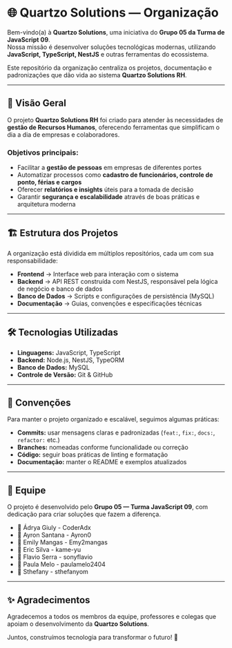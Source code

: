# 🌐 Quartzo Solutions — Organização

Bem-vindo(a) à **Quartzo Solutions**, uma iniciativa do **Grupo 05 da Turma de JavaScript 09**.  
Nossa missão é desenvolver soluções tecnológicas modernas, utilizando **JavaScript, TypeScript, NestJS** e outras ferramentas do ecossistema.  

Este repositório da organização centraliza os projetos, documentação e padronizações que dão vida ao sistema **Quartzo Solutions RH**.

---

## 🚀 Visão Geral

O projeto **Quartzo Solutions RH** foi criado para atender às necessidades de **gestão de Recursos Humanos**, oferecendo ferramentas que simplificam o dia a dia de empresas e colaboradores.

### Objetivos principais:
- Facilitar a **gestão de pessoas** em empresas de diferentes portes  
- Automatizar processos como **cadastro de funcionários, controle de ponto, férias e cargos**  
- Oferecer **relatórios e insights** úteis para a tomada de decisão  
- Garantir **segurança e escalabilidade** através de boas práticas e arquitetura moderna  

---

## 🏗️ Estrutura dos Projetos

A organização está dividida em múltiplos repositórios, cada um com sua responsabilidade:

- **Frontend** → Interface web para interação com o sistema  
- **Backend** → API REST construída com NestJS, responsável pela lógica de negócio e banco de dados  
- **Banco de Dados** → Scripts e configurações de persistência (MySQL)  
- **Documentação** → Guias, convenções e especificações técnicas  


---

## 🛠️ Tecnologias Utilizadas

- **Linguagens:** JavaScript, TypeScript  
- **Backend:** Node.js, NestJS, TypeORM  
- **Banco de Dados:** MySQL  
- **Controle de Versão:** Git & GitHub  


---

## 📂 Convenções

Para manter o projeto organizado e escalável, seguimos algumas práticas:

- **Commits:** usar mensagens claras e padronizadas (`feat:`, `fix:`, `docs:`, `refactor:` etc.)  
- **Branches:** nomeadas conforme funcionalidade ou correção  
- **Código:** seguir boas práticas de linting e formatação  
- **Documentação:** manter o README e exemplos atualizados  

---

## 👥 Equipe

O projeto é desenvolvido pelo **Grupo 05 — Turma JavaScript 09**, com dedicação para criar soluções que fazem a diferença.

- 👤 Ádrya Giuly - CoderAdx
- 👤 Ayron Santana - Ayron0 
- 👤 Emily Mangas - Emy2mangas
- 👤 Eric Silva - kame-yu 
- 👤 Flavio Serra - sonyflavio 
- 👤 Paula Melo - paulamelo2404
- 👤  Sthefany - sthefanyom

---

## ✨ Agradecimentos

Agradecemos a todos os membros da equipe, professores e colegas que apoiam o desenvolvimento da **Quartzo Solutions**.  

Juntos, construímos tecnologia para transformar o futuro! 💎
